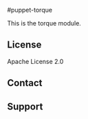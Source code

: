 #puppet-torque

This is the torque module.

License
-------
Apache License 2.0

Contact
-------


Support
-------

